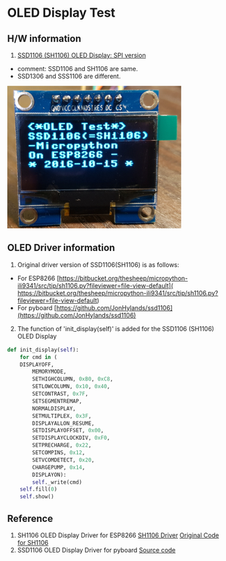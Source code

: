 # OLED Display Test

## H/W information
1. [SSD1106 (SH1106) OLED Display: SPI version](https://www.aliexpress.com/item/1-3-inch-Blue-OLED-Module-SSD1106-Drive-IC-Compatible-with-SSD1306-IC-128-64-IIC/32655103082.html?spm=2114.13010608.0.0.z5nQe4)

- comment: SSD1106 and SH1106 are same.
- SSD1306 and SSS1106 are different.
<img src="./SSD1106_OLED_SPI.png" width="400">

## OLED Driver information
1. Original driver version of SSD1106(SH1106) is as follows:
- For ESP8266
 [https://bitbucket.org/thesheep/micropython-ili9341/src/tip/sh1106.py?fileviewer=file-view-default](
https://bitbucket.org/thesheep/micropython-ili9341/src/tip/sh1106.py?fileviewer=file-view-default)
- For pyboard
 [https://github.com/JonHylands/ssd1106](https://github.com/JonHylands/ssd1106)



2. The function of 'init_display(self)' is added for the SSD1106 (SH1106) OLED Display

```Python
def init_display(self):
    for cmd in (
	DISPLAYOFF,
        MEMORYMODE,
        SETHIGHCOLUMN, 0xB0, 0xC8,
        SETLOWCOLUMN, 0x10, 0x40,
        SETCONTRAST, 0x7F,
        SETSEGMENTREMAP,
        NORMALDISPLAY,
        SETMULTIPLEX, 0x3F,
        DISPLAYALLON_RESUME,
        SETDISPLAYOFFSET, 0x00,
        SETDISPLAYCLOCKDIV, 0xF0,
        SETPRECHARGE, 0x22,
        SETCOMPINS, 0x12,
        SETVCOMDETECT, 0x20,
        CHARGEPUMP, 0x14,
        DISPLAYON):
        self._write(cmd)
    self.fill(0)
    self.show()
```

## Reference
1. SH1106 OLED Display Driver for ESP8266
[SH1106 Driver](
https://hackaday.io/project/11660-various-micropython-libraries-and-drivers/log/41993-sh1106-oled-display)
[Original Code for SH1106](
https://bitbucket.org/thesheep/micropython-ili9341/src/tip/sh1106.py?fileviewer=file-view-default)
2. SSD1106 OLED Display Driver for pyboard
[Source code ](https://github.com/JonHylands/ssd1106)
